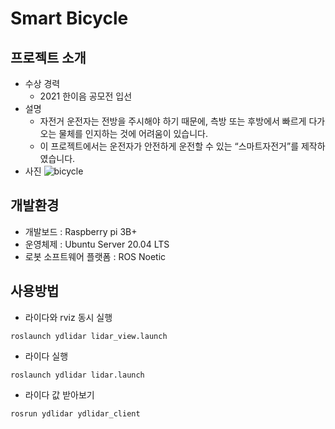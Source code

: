 # Smart Bicycle
## 프로젝트 소개
- 수상 경력
  - 2021 한이음 공모전 입선
- 설명
  - 자전거 운전자는 전방을 주시해야 하기 때문에, 측방 또는 후방에서 빠르게 다가오는 물체를 인지하는 것에 어려움이 있습니다.
  - 이 프로젝트에서는 운전자가 안전하게 운전할 수 있는 “스마트자전거”를 제작하였습니다.
- 사진
![bicycle](https://github.com/Ohsechan/ros_smartbicycle/assets/77317210/e127291b-3a29-4168-9583-b525922cdce4)

## 개발환경
- 개발보드 : Raspberry pi 3B+
- 운영체제 : Ubuntu Server 20.04 LTS
- 로봇 소프트웨어 플랫폼 : ROS Noetic

## 사용방법
- 라이다와 rviz 동시 실행
<pre><code>roslaunch ydlidar lidar_view.launch</code></pre>
- 라이다 실행
<pre><code>roslaunch ydlidar lidar.launch</code></pre>
- 라이다 값 받아보기
<pre><code>rosrun ydlidar ydlidar_client</code></pre>

